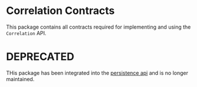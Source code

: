 # Correlation Contracts

This package contains all contracts required for implementing and using
the `Correlation` API.

# DEPRECATED

THis package has been integrated into the [persistence api](https://github.com/process-engine/persistence_api) and is no longer maintained.
